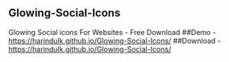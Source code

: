 ## Glowing-Social-Icons
Glowing Social icons For Websites - Free Download
##Demo - https://harindulk.github.io/Glowing-Social-Icons/
##Download - https://harindulk.github.io/Glowing-Social-Icons/
